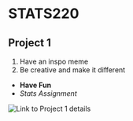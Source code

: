 # STATS220
## Project 1

1. Have an inspo meme
2. Be creative and make it different

* **Have Fun**
* *Stats Assignment*

![Link to Project 1 details]("https://www.stat.auckland.ac.nz/~fergusson/stats220_S124/project1.php")
